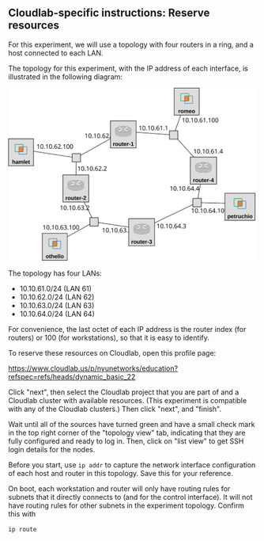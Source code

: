 ## Cloudlab-specific instructions: Reserve resources

For this experiment, we will use a topology with four routers in a ring, and a host connected to each LAN.

The topology for this experiment, with the IP address of each interface, is illustrated in the following diagram:

<img src="rip-topology.svg" width="500px">

The topology has four LANs:

* 10.10.61.0/24 (LAN 61)
* 10.10.62.0/24 (LAN 62)
* 10.10.63.0/24 (LAN 63)
* 10.10.64.0/24 (LAN 64)

For convenience, the last octet of each IP address is the router index (for routers) or 100 (for workstations), so that it is easy to identify.

To reserve these resources on Cloudlab, open this profile page:

https://www.cloudlab.us/p/nyunetworks/education?refspec=refs/heads/dynamic_basic_22

Click "next", then select the Cloudlab project that you are part of and a Cloudlab cluster with available resources. (This experiment is compatible with any of the Cloudlab clusters.) Then click "next", and "finish".

Wait until all of the sources have turned green and have a small check mark in the top right corner of the "topology view" tab, indicating that they are fully configured and ready to log in. Then, click on "list view" to get SSH login details for the nodes.

Before you start, use `ip addr` to capture the network interface configuration of each host and router in this topology. Save this for your reference.

On boot, each workstation and router will only have routing rules for subnets that it directly connects to (and for the control interface). It will not have routing rules for other subnets in the experiment topology. Confirm this with

```
ip route
```
